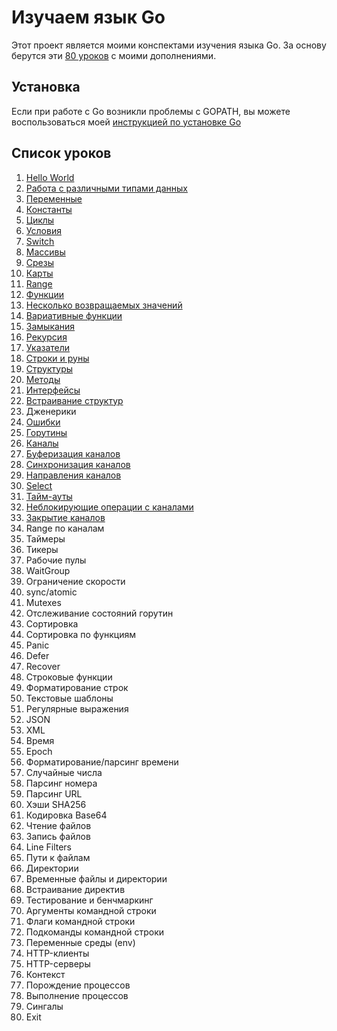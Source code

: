 
# Изучаем язык Go

Этот проект является моими конспектами изучения языка Go. За основу берутся эти [80 уроков](https://gobyexample.com/) с 
моими дополнениями.

## Установка

Если при работе с Go возникли проблемы с GOPATH, вы можете воспользоваться моей 
[инструкцией по установке Go](https://github.com/WalkWeb/Crib/blob/master/Go.md)

## Список уроков

1. [Hello World](https://github.com/WalkWeb/go-lesson-ru/tree/master/lessons/1_hello_world)
2. [Работа с различными типами данных](https://github.com/WalkWeb/go-lesson-ru/tree/master/lessons/2_values)
3. [Переменные](https://github.com/WalkWeb/go-lesson-ru/tree/master/lessons/3_variables)
4. [Константы](https://github.com/WalkWeb/go-lesson-ru/tree/master/lessons/4_constants)
5. [Циклы](https://github.com/WalkWeb/go-lesson-ru/tree/master/lessons/5_for)
6. [Условия](https://github.com/WalkWeb/go-lesson-ru/tree/master/lessons/6_if_else)
7. [Switch](https://github.com/WalkWeb/go-lesson-ru/tree/master/lessons/7_switch)
8. [Массивы](https://github.com/WalkWeb/go-lesson-ru/tree/master/lessons/8_arrays)
9. [Срезы](https://github.com/WalkWeb/go-lesson-ru/tree/master/lessons/9_slices)
10. [Карты](https://github.com/WalkWeb/go-lesson-ru/tree/master/lessons/10_maps)
11. [Range](https://github.com/WalkWeb/go-lesson-ru/tree/master/lessons/11_range)
12. [Функции](https://github.com/WalkWeb/go-lesson-ru/tree/master/lessons/12_functions)
13. [Несколько возвращаемых значений](https://github.com/WalkWeb/go-lesson-ru/tree/master/lessons/13_multiple_return_values)
14. [Вариативные функции](https://github.com/WalkWeb/go-lesson-ru/tree/master/lessons/14_variadic_functions)
15. [Замыкания](https://github.com/WalkWeb/go-lesson-ru/tree/master/lessons/15_closures)
16. [Рекурсия](https://github.com/WalkWeb/go-lesson-ru/tree/master/lessons/16_recursion)
17. [Указатели](https://github.com/WalkWeb/go-lesson-ru/tree/master/lessons/17_pointers)
18. [Строки и руны](https://github.com/WalkWeb/go-lesson-ru/tree/master/lessons/18_strings_and_runes)
19. [Структуры](https://github.com/WalkWeb/go-lesson-ru/tree/master/lessons/19_structs)
20. [Методы](https://github.com/WalkWeb/go-lesson-ru/tree/master/lessons/20_methods)
21. [Интерфейсы](https://github.com/WalkWeb/go-lesson-ru/tree/master/lessons/21_interfaces)
22. [Встраивание структур](https://github.com/WalkWeb/go-lesson-ru/tree/master/lessons/22_struct_embedding)
23. Дженерики
24. [Ошибки](https://github.com/WalkWeb/go-lesson-ru/tree/master/lessons/24_errors)
25. [Горутины](https://github.com/WalkWeb/go-lesson-ru/tree/master/lessons/25_goroutines)
26. [Каналы](https://github.com/WalkWeb/go-lesson-ru/tree/master/lessons/26_channels)
27. [Буферизация каналов](https://github.com/WalkWeb/go-lesson-ru/tree/master/lessons/27_channel_buffering)
28. [Синхронизация каналов](https://github.com/WalkWeb/go-lesson-ru/tree/master/lessons/28_channel_synchronization)
29. [Направления каналов](https://github.com/WalkWeb/go-lesson-ru/tree/master/lessons/29_channel_directions)
30. [Select](https://github.com/WalkWeb/go-lesson-ru/tree/master/lessons/30_select)
31. [Тайм-ауты](https://github.com/WalkWeb/go-lesson-ru/tree/master/lessons/31_timeouts)
32. [Неблокирующие операции с каналами](https://github.com/WalkWeb/go-lesson-ru/tree/master/lessons/32_non_blocking_channel_operations)
33. [Закрытие каналов](https://github.com/WalkWeb/go-lesson-ru/tree/master/lessons/33_closing_channels)
34. Range по каналам
35. Таймеры
36. Тикеры
37. Рабочие пулы
38. WaitGroup
39. Ограничение скорости
40. sync/atomic
41. Mutexes
42. Отслеживание состояний горутин
43. Сортировка
44. Сортировка по функциям
45. Panic
46. Defer
47. Recover
48. Строковые функции
49. Форматирование строк
50. Текстовые шаблоны
51. Регулярные выражения
52. JSON
53. XML
54. Время
55. Epoch
56. Форматирование/парсинг времени
57. Случайные числа
58. Парсинг номера
59. Парсинг URL
60. Хэши SHA256
61. Кодировка Base64
62. Чтение файлов
63. Запись файлов
64. Line Filters
65. Пути к файлам
66. Директории
67. Временные файлы и директории
68. Встраивание директив
69. Тестирование и бенчмаркинг
70. Аргументы командной строки
71. Флаги командной строки
72. Подкоманды командной строки
73. Переменные среды (env)
74. HTTP-клиенты
75. HTTP-серверы
76. Контекст
77. Порождение процессов
78. Выполнение процессов
79. Сингалы
80. Exit
